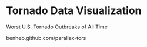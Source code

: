 Tornado Data Visualization
=============

Worst U.S. Tornado Outbreaks of All Time

benheb.github.com/parallax-tors
